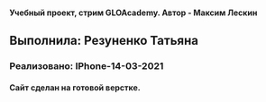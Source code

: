 <h4>Учебный проект, стрим GLOAcademy. Автор - Максим Лескин</h4>
<h2> Выполнила: Резуненко Татьяна</h2>
<h3>Реализовано: IPhone-14-03-2021 </h3>
<h4>Сайт сделан на готовой верстке.</h4>
